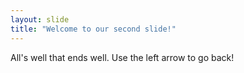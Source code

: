 ```yaml
---
layout: slide
title: "Welcome to our second slide!"
---
```

All's well that ends well.
Use the left arrow to go back!